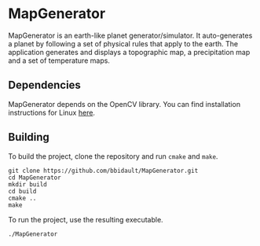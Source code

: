 # MapGenerator

MapGenerator is an earth-like planet generator/simulator. It auto-generates a planet by following a set of physical rules that apply to the earth. The application generates and displays a topographic map, a precipitation map and a set of temperature maps.

## Dependencies

MapGenerator depends on the OpenCV library. You can find installation instructions for Linux [here](https://docs.opencv.org/3.4/d7/d9f/tutorial_linux_install.html).

## Building

To build the project, clone the repository and run `cmake` and `make`.

```
git clone https://github.com/bbidault/MapGenerator.git
cd MapGenerator
mkdir build
cd build
cmake ..
make
```

To run the project, use the resulting executable.

```
./MapGenerator
```